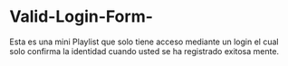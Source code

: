 # Valid-Login-Form-
Esta es una mini Playlist que solo tiene acceso mediante un login el cual solo confirma la identidad cuando usted se ha registrado exitosa mente.
